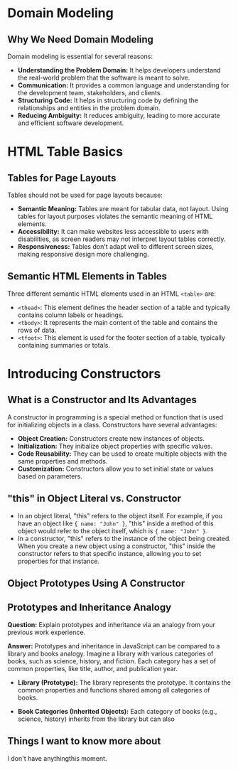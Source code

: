 # Domain Modeling

## Why We Need Domain Modeling

Domain modeling is essential for several reasons:

- **Understanding the Problem Domain:** It helps developers understand the real-world problem that the software is meant to solve.
- **Communication:** It provides a common language and understanding for the development team, stakeholders, and clients.
- **Structuring Code:** It helps in structuring code by defining the relationships and entities in the problem domain.
- **Reducing Ambiguity:** It reduces ambiguity, leading to more accurate and efficient software development.

# HTML Table Basics

## Tables for Page Layouts

Tables should not be used for page layouts because:

- **Semantic Meaning:** Tables are meant for tabular data, not layout. Using tables for layout purposes violates the semantic meaning of HTML elements.
- **Accessibility:** It can make websites less accessible to users with disabilities, as screen readers may not interpret layout tables correctly.
- **Responsiveness:** Tables don't adapt well to different screen sizes, making responsive design more challenging.

## Semantic HTML Elements in Tables

Three different semantic HTML elements used in an HTML `<table>` are:

- `<thead>`: This element defines the header section of a table and typically contains column labels or headings.
- `<tbody>`: It represents the main content of the table and contains the rows of data.
- `<tfoot>`: This element is used for the footer section of a table, typically containing summaries or totals.

# Introducing Constructors

## What is a Constructor and Its Advantages

A constructor in programming is a special method or function that is used for initializing objects in a class. Constructors have several advantages:

- **Object Creation:** Constructors create new instances of objects.
- **Initialization:** They initialize object properties with specific values.
- **Code Reusability:** They can be used to create multiple objects with the same properties and methods.
- **Customization:** Constructors allow you to set initial state or values based on parameters.

## "this" in Object Literal vs. Constructor

- In an object literal, "this" refers to the object itself. For example, if you have an object like `{ name: "John" }`, "this" inside a method of this object would refer to the object itself, which is `{ name: "John" }`.
- In a constructor, "this" refers to the instance of the object being created. When you create a new object using a constructor, "this" inside the constructor refers to that specific instance, allowing you to set properties for that instance.

## Object Prototypes Using A Constructor

## Prototypes and Inheritance Analogy

**Question:** Explain prototypes and inheritance via an analogy from your previous work experience.

**Answer:** Prototypes and inheritance in JavaScript can be compared to a library and books analogy. Imagine a library with various categories of books, such as science, history, and fiction. Each category has a set of common properties, like title, author, and publication year.

- **Library (Prototype):** The library represents the prototype. It contains the common properties and functions shared among all categories of books.

- **Book Categories (Inherited Objects):** Each category of books (e.g., science, history) inherits from the library but can also

## Things I want to know more about

I don't have anythingthis moment.
